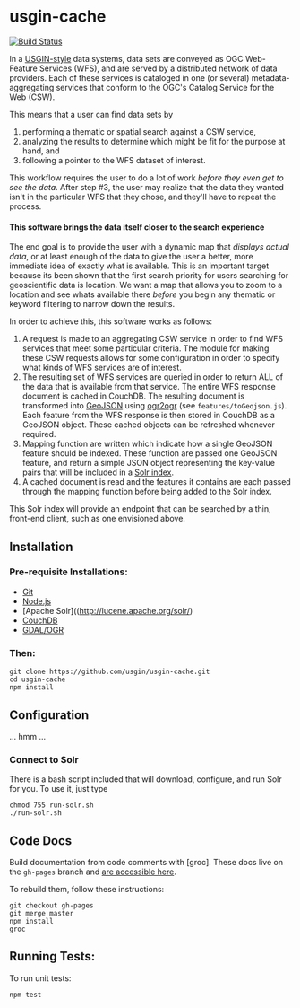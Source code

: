 # usgin-cache
[![Build Status](https://travis-ci.org/usgin/usgin-cache.png?branch=master)](https://travis-ci.org/usgin/usgin-cache) 

In a [USGIN-style](http://usgin.org) data systems, data sets are conveyed as OGC Web-Feature Services (WFS), and are served by a distributed network of data providers. Each of these services is cataloged in one (or several) metadata-aggregating services that conform to the OGC's Catalog Service for the Web (CSW).

This means that a user can find data sets by

1. performing a thematic or spatial search against a CSW service,
2. analyzing the results to determine which might be fit for the purpose at hand, and
3. following a pointer to the WFS dataset of interest.

This workflow requires the user to do a lot of work _before they even get to see the data_. After step #3, the user may realize that the data they wanted isn't in the particular WFS that they chose, and they'll have to repeat the process. 

#### This software brings the data itself closer to the search experience

The end goal is to provide the user with a dynamic map that _displays actual data_, or at least enough of the data to give the user a better, more immediate idea of exactly what is available. This is an important target because its been shown that the first search priority for users searching for geoscientific data is location. We want a map that allows you to zoom to a location and see whats available there _before_ you begin any thematic or keyword filtering to narrow down the results.

In order to achieve this, this software works as follows:

1. A request is made to an aggregating CSW service in order to find WFS services that meet some particular criteria. The module for making these CSW requests allows for some configuration in order to specify what kinds of WFS services are of interest. 
2. The resulting set of WFS services are queried in order to return ALL of the data that is available from that service. The entire WFS response document is cached in CouchDB. The resulting document is transformed into [GeoJSON](http://geojson.org) using [ogr2ogr](http://www.gdal.org/ogr2ogr.html) (see `features/toGeojson.js`). Each feature from the WFS response is then stored in CouchDB as a GeoJSON object. These cached objects can be refreshed whenever required.
3. Mapping function are written which indicate how a single GeoJSON feature should be indexed. These function are passed one GeoJSON feature, and return a simple JSON object representing the key-value pairs that will be included in a [Solr index](http://lucene.apache.org/solr/).
4. A cached document is read and the features it contains are each passed through the mapping function before being added to the Solr index.

This Solr index will provide an endpoint that can be searched by a thin, front-end client, such as one envisioned above.

## Installation

### Pre-requisite Installations:

- [Git](http://git-scm.com/)
- [Node.js](http://nodejs.org/)
- [Apache Solr]((http://lucene.apache.org/solr/)
- [CouchDB](http://couchdb.apache.org/)
- [GDAL/OGR](http://gdal.org)

### Then:

    git clone https://github.com/usgin/usgin-cache.git
    cd usgin-cache
    npm install
    
## Configuration

... hmm ...

### Connect to Solr

There is a bash script included that will download, configure, and run Solr for you. To use it, just type

    chmod 755 run-solr.sh
    ./run-solr.sh

## Code Docs

Build documentation from code comments with [groc]. These docs live on the `gh-pages` branch and [are accessible here](http://usgin.github.io/usgin-cache/doc/).

To rebuild them, follow these instructions:

```shell
git checkout gh-pages
git merge master
npm install
groc
```

## Running Tests:

To run unit tests:

    npm test
